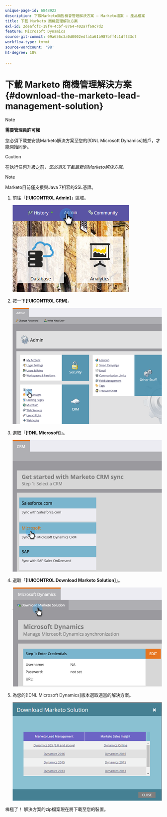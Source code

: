 ```yaml
---
unique-page-id: 6848922
description: 下載Marketo銷售機會管理解決方案 — Marketo檔案 — 產品檔案
title: 下載 Marketo 商機管理解決方案
exl-id: 2deafcfc-19f4-4cbf-8764-402a7f69c7d2
feature: Microsoft Dynamics
source-git-commit: 09a656c3a0d0002edfa1a61b987bff4c1dff33cf
workflow-type: tm+mt
source-wordcount: '98'
ht-degree: 18%

---
```


# 下載 Marketo 商機管理解決方案 {#download-the-marketo-lead-management-solution}

>[!NOTE]
>
>**需要管理員許可權**

您必須下載並安裝Marketo解決方案至您的[!DNL Microsoft Dynamics]帳戶，才能開始同步。

>[!CAUTION]
>
>在執行任何升級之前&#x200B;_，您必須先下載最新的Marketo解決方案_。

>[!NOTE]
>
>Marketo目前僅支援與Java 7相容的SSL憑證。

1. 前往「**[!UICONTROL Admin]**」區域。

   ![](assets/download-the-marketo-lead-management-solution-1.png)

1. 按一下&#x200B;**[!UICONTROL CRM]**。

   ![](assets/download-the-marketo-lead-management-solution-2.png)

1. 選取「**[!DNL Microsoft]**」。

   ![](assets/download-the-marketo-lead-management-solution-3.png)

1. 選取「**[!UICONTROL Download Marketo Solution]**」。

   ![](assets/download-the-marketo-lead-management-solution-4.png)

1. 為您的[!DNL Microsoft Dynamics]版本選取適當的解決方案。

   ![](assets/download-the-marketo-lead-management-solution-5.png)

棒極了！ 解決方案的zip檔案現在將下載至您的裝置。

